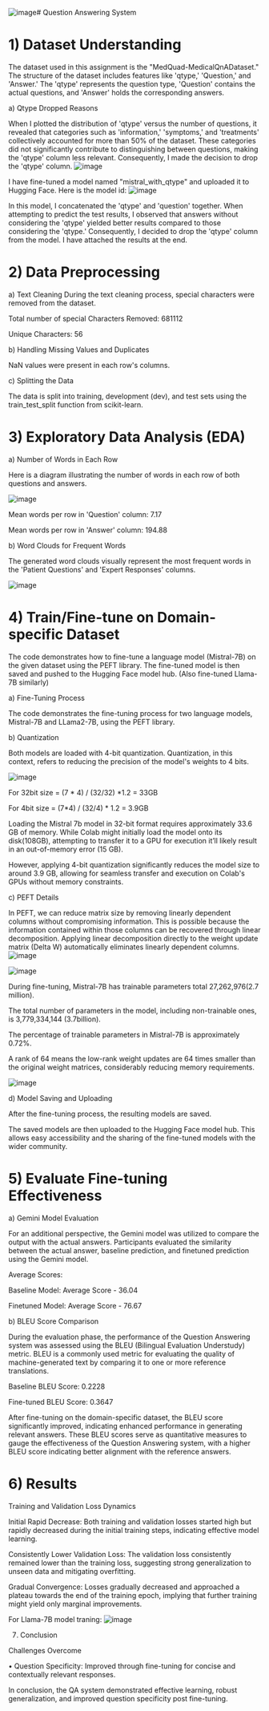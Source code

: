 ![image](https://github.com/Deepakkori45/QuestionAnsweringUsingMistral/assets/111627339/cb9dca2e-5569-41fd-ba50-0711ae2d77df)# Question Answering System 

# 1) Dataset Understanding 

The dataset used in this assignment is the "MedQuad-MedicalQnADataset." The structure of the dataset includes features like 'qtype,' 'Question,' and 'Answer.' The 'qtype' represents the question type, 'Question' contains the actual questions, and 'Answer' holds the corresponding answers. 

a) Qtype Dropped Reasons 

When I plotted the distribution of 'qtype' versus the number of questions, it revealed that categories such as 'information,' 'symptoms,' and 'treatments' collectively accounted for more than 50% of the dataset. These categories did not significantly contribute to distinguishing between questions, making the 'qtype' column less relevant. Consequently, I made the decision to drop the 'qtype' column. 
![image](https://github.com/Deepakkori45/QuestionAnsweringUsingMistral/assets/111627339/9c18fd46-805f-48c6-be47-3f06a028dc91)

I have fine-tuned a model named "mistral_with_qtype" and uploaded it to Hugging Face. Here is the model id: 
![image](https://github.com/Deepakkori45/QuestionAnsweringUsingMistral/assets/111627339/21ca54ee-8902-4a20-8a0c-f8e368b6e28a)

In this model, I concatenated the 'qtype' and 'question' together. When attempting to predict the test results, I observed that answers without considering the 'qtype' yielded better results compared to those considering the 'qtype.' Consequently, I decided to drop the 'qtype' column from the model. I have attached the results at the end. 

# 2) Data Preprocessing 

a) Text Cleaning 
During the text cleaning process, special characters were removed from the dataset. 

Total number of special Characters Removed: 681112 

Unique Characters: 56 

b) Handling Missing Values and Duplicates 

NaN values were present in each row's columns. 

c) Splitting the Data 

The data is split into training, development (dev), and test sets using the train_test_split function from scikit-learn. 

 

# 3) Exploratory Data Analysis (EDA) 

a) Number of Words in Each Row 

Here is a diagram illustrating the number of words in each row of both questions and answers. 

 ![image](https://github.com/Deepakkori45/QuestionAnsweringUsingMistral/assets/111627339/21192a26-b14b-4dcd-ae51-0b264113e1a5)


Mean words per row in 'Question' column: 7.17 

Mean words per row in 'Answer' column: 194.88 

b) Word Clouds for Frequent Words 

The generated word clouds visually represent the most frequent words in the 'Patient Questions' and 'Expert Responses' columns. 

 ![image](https://github.com/Deepakkori45/QuestionAnsweringUsingMistral/assets/111627339/d2e1e340-4ca7-4268-8e13-e963ef27cc0b)

# 4) Train/Fine-tune on Domain-specific Dataset 

The code demonstrates how to fine-tune a language model (Mistral-7B) on the given dataset using the PEFT library. The fine-tuned model is then saved and pushed to the Hugging Face model hub. (Also fine-tuned Llama-7B similarly) 

a) Fine-Tuning Process 

The code demonstrates the fine-tuning process for two language models, Mistral-7B and LLama2-7B, using the PEFT library. 

 

b) Quantization 

Both models are loaded with 4-bit quantization. Quantization, in this context, refers to reducing the precision of the model's weights to 4 bits. 

 ![image](https://github.com/Deepakkori45/QuestionAnsweringUsingMistral/assets/111627339/51bd7d8c-e39a-4f14-ae83-88fae1e709b7)


For 32bit size = (7 * 4) / (32/32) *1.2 = 33GB 

For 4bit size = (7*4) / (32/4) * 1.2 = 3.9GB 

Loading the Mistral 7b model in 32-bit format requires approximately 33.6 GB of memory. While Colab might initially load the model onto its disk(108GB), attempting to transfer it to a GPU for execution it’ll likely result in an out-of-memory error (15 GB). 

However, applying 4-bit quantization significantly reduces the model size to around 3.9 GB, allowing for seamless transfer and execution on Colab's GPUs without memory constraints.  

 

c) PEFT Details 

In PEFT, we can reduce matrix size by removing linearly dependent columns without compromising information. This is possible because the information contained within those columns can be recovered through linear decomposition. Applying linear decomposition directly to the weight update matrix (Delta W) automatically eliminates linearly dependent columns. 
![image](https://github.com/Deepakkori45/QuestionAnsweringUsingMistral/assets/111627339/f1641cce-9ef0-4241-80d1-13eb084eed5b)

 ![image](https://github.com/Deepakkori45/QuestionAnsweringUsingMistral/assets/111627339/0b5e07ed-8b80-4378-b6e3-bb12a6727bf0)

 

During fine-tuning, Mistral-7B has trainable parameters total 27,262,976(2.7 million). 

The total number of parameters in the model, including non-trainable ones, is 3,779,334,144 (3.7billion). 

The percentage of trainable parameters in Mistral-7B is approximately 0.72%. 

 

 

A rank of 64 means the low-rank weight updates are 64 times smaller than the original weight matrices, considerably reducing memory requirements. 

 

 ![image](https://github.com/Deepakkori45/QuestionAnsweringUsingMistral/assets/111627339/b5c92b41-2539-46ba-8d4e-c181479b8f1e)


 

d) Model Saving and Uploading 

After the fine-tuning process, the resulting models are saved. 

The saved models are then uploaded to the Hugging Face model hub. This allows easy accessibility and the sharing of the fine-tuned models with the wider community. 

# 5) Evaluate Fine-tuning Effectiveness 

a) Gemini Model Evaluation 

For an additional perspective, the Gemini model was utilized to compare the output with the actual answers. Participants evaluated the similarity between the actual answer, baseline prediction, and finetuned prediction using the Gemini model. 

Average Scores: 

Baseline Model: Average Score - 36.04 

Finetuned Model: Average Score - 76.67 

b) BLEU Score Comparison 

During the evaluation phase, the performance of the Question Answering system was assessed using the BLEU (Bilingual Evaluation Understudy) metric. BLEU is a commonly used metric for evaluating the quality of machine-generated text by comparing it to one or more reference translations. 

Baseline BLEU Score: 0.2228 

Fine-tuned BLEU Score: 0.3647 

After fine-tuning on the domain-specific dataset, the BLEU score significantly improved, indicating enhanced performance in generating relevant answers. These BLEU scores serve as quantitative measures to gauge the effectiveness of the Question Answering system, with a higher BLEU score indicating better alignment with the reference answers. 

 
# 6) Results 

Training and Validation Loss Dynamics 

Initial Rapid Decrease: Both training and validation losses started high but rapidly decreased during the initial training steps, indicating effective model learning. 

Consistently Lower Validation Loss: The validation loss consistently remained lower than the training loss, suggesting strong generalization to unseen data and mitigating overfitting. 

Gradual Convergence: Losses gradually decreased and approached a plateau towards the end of the training epoch, implying that further training might yield only marginal improvements. 

For Llama-7B model traning: 
![image](https://github.com/Deepakkori45/QuestionAnsweringUsingMistral/assets/111627339/4ab8bb76-b226-4ab6-b458-ac5878966ba2)

 
7) Conclusion 

Challenges Overcome  

• Question Specificity: Improved through fine-tuning for concise and contextually relevant responses. 

In conclusion, the QA system demonstrated effective learning, robust generalization, and improved question specificity post fine-tuning. 
